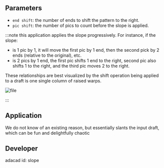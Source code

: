 

## Parameters
- `end shift`: the number of ends to shift the pattern to the right.
- `pic shift`: the number of pics to count before the slope is applied. 


:::note
this application applies the slope progressively. For instance, if the slope:
-  is 1 pic by 1, it will move the first pic by 1 end, then the second pick by 2 ends (relative to the original), etc.
- is 2 pics by 1 end, the first pic shifts 1 end to the right, second pic also shifts 1 to the right, and the third pic moves 2 to the right. 

These relationships are best visualized by the shift operation being applied to a draft is one single column of raised warps. 

![file](./img/slope_helper.png)


:::

## Application
We do not know of an existing reason, but essentially slants the input draft, which can be fun and delightfully chaotic

## Developer
adacad id: slope
